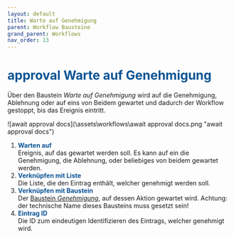 ```yaml
---
layout: default
title: Warte auf Genehmigung
parent: Workflow Bausteine
grand_parent: Workflows
nav_order: 13
---
```


# <span style="color:#0b5394"><span class="material-icons">approval</span> **Warte auf Genehmigung**</span>

Über den Baustein *Warte auf Genehmigung* wird auf die Genehmigung, Ablehnung oder auf eins von Beidem gewartet und dadurch der Workflow gestoppt, bis das Ereignis eintritt.

![await approval docs](\assets\workflows\await approval docs.png "await approval docs")
1. <span style="color:#0b5394">**Warten auf**</span>  
    Ereignis, auf das gewartet werden soll. Es kann auf ein die Genehmigung, die Ablehnung, oder beliebiges von beidem gewartet werden.
2. <span style="color:#0b5394">**Verknüpfen mit Liste**</span>  
    Die Liste, die den Eintrag enthält, welcher genehmigt werden soll.
3. <span style="color:#0b5394">**Verknüpfen mit Baustein**</span>  
    Der [Baustein *Genehmigung*](/docs/record-spec-settings/grand-child-expanded/approval.html), auf dessen Aktion gewartet wird. 
    Achtung: der technische Name dieses Bausteins muss gesetzt sein!
4. <span style="color:#0b5394">**Eintrag ID**</span>  
    Die ID zum eindeutigen Identifizieren des Eintrags, welcher genehmigt wird.